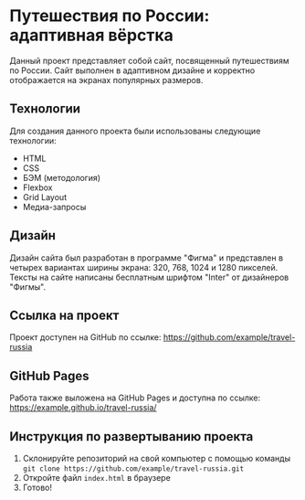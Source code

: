 # Путешествия по России: адаптивная вёрстка

Данный проект представляет собой сайт, посвященный путешествиям по России. Сайт выполнен в адаптивном дизайне и корректно отображается на экранах популярных размеров.

## Технологии

Для создания данного проекта были использованы следующие технологии:

- HTML
- CSS
- БЭМ (методология)
- Flexbox
- Grid Layout
- Медиа-запросы

## Дизайн

Дизайн сайта был разработан в программе "Фигма" и представлен в четырех вариантах ширины экрана: 320, 768, 1024 и 1280 пикселей. Тексты на сайте написаны бесплатным шрифтом "Inter" от дизайнеров "Фигмы".

## Ссылка на проект

Проект доступен на GitHub по ссылке: https://github.com/example/travel-russia

## GitHub Pages

Работа также выложена на GitHub Pages и доступна по ссылке: https://example.github.io/travel-russia/

## Инструкция по развертыванию проекта

1. Склонируйте репозиторий на свой компьютер с помощью команды `git clone https://github.com/example/travel-russia.git`
2. Откройте файл `index.html` в браузере
3. Готово!